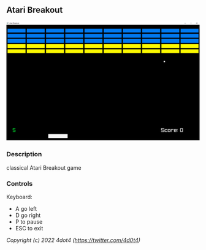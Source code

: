 

## Atari Breakout

![Atari Breakout](printscreens/printscreenBreakOut.png "$(Atari breakout)")

### Description

classical Atari Breakout game



### Controls

Keyboard:
 - A go left
 - D go right
 - P to pause
 - ESC to exit







*Copyright (c) 2022 4dot4 (https://twitter.com/4d0t4)*

